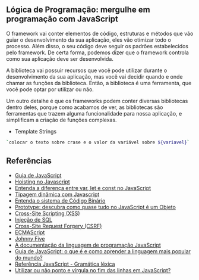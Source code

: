 ## Lógica de Programação: mergulhe em programação com JavaScript

O framework vai conter elementos de código, estruturas e métodos que vão guiar o desenvolvimento da sua aplicação, eles vão otimizar todo o processo. Além disso, o seu código deve seguir os padrões estabelecidos pelo framework. De certa forma, podemos dizer que o framework controla como sua aplicação deve ser desenvolvida.

A biblioteca vai possuir recursos que você pode utilizar durante o desenvolvimento da sua aplicação, mas você vai decidir quando e onde chamar as funções da biblioteca. Então, a biblioteca é uma ferramenta, que você pode optar por utilizar ou não.

Um outro detalhe é que os frameworks podem conter diversas bibliotecas dentro deles, porque como acabamos de ver, as bibliotecas são ferramentas que trazem alguma funcionalidade para nossa aplicação, e simplificam a criação de funções complexas.

- Template Strings

```bash
`colocar o texto sobre crase e o valor da variável sobre ${variavel}`
```

## Referências
- [Guia de JavaScript](https://www.alura.com.br/artigos/javascript?_gl=1*1s39vtu*_ga*MjA2MTQxMDE1MS4xNjg1MDQyNjc1*_ga_1EPWSW3PCS*MTcwNTUzMjA5MC4yMS4xLjE3MDU1MzQ4NDcuMC4wLjA.*_fplc*NlRpaVh6ZDg3bnBXQ1pRejJCOVE0YjBaMVlsOGxScDM2bmJtMGIzZkdYNTNieEVkcm9tUmU3dkMyaExEUGJmeWpTakpvelExZVZCN1JPZ1EzUUglMkJZWSUyQnliTzYzYW9nN3N3MWdvRVQxUllHTnZ3NVJWbTRQMzVaYnRFUWI1USUzRCUzRA..)
- [Hoisting no Javascript](https://www.alura.com.br/artigos/hoisting-no-javascript)
- [Entenda a diferença entre var, let e const no JavaScript](https://www.alura.com.br/artigos/entenda-diferenca-entre-var-let-e-const-no-javascript)
- [Tipagem dinâmica com Javascript](https://www.alura.com.br/artigos/tipagem-dinamica-com-javascript)
- [Entenda o sistema de Código Binário](https://www.alura.com.br/artigos/sistema-codigo-binario?_gl=1*gccj5r*_ga*MjA2MTQxMDE1MS4xNjg1MDQyNjc1*_ga_1EPWSW3PCS*MTcwNTUzODA5NC4yMi4xLjE3MDU1MzgyMzguMC4wLjA.*_fplc*NlRpaVh6ZDg3bnBXQ1pRejJCOVE0YjBaMVlsOGxScDM2bmJtMGIzZkdYNTNieEVkcm9tUmU3dkMyaExEUGJmeWpTakpvelExZVZCN1JPZ1EzUUglMkJZWSUyQnliTzYzYW9nN3N3MWdvRVQxUllHTnZ3NVJWbTRQMzVaYnRFUWI1USUzRCUzRA..)
- [Prototype: descubra como quase tudo no JavaScript é um Objeto](https://www.alura.com.br/artigos/prototype-quase-tudo-no-javascript-e-um-objeto)
- [Cross-Site Scripting (XSS)](https://owasp.org/www-community/attacks/xss/)
- [Injeção de SQL](https://www.bing.com/search?q=%3B+Injeção+de+SQL&cvid=2710fe16f2ea40529e78c6e9c273ef1b&gs_lcrp=EgZjaHJvbWUyBggAEEUYOTIGCAEQABhAMgYIAhAAGEAyBggDEAAYQDIGCAQQABhAMgYIBRAAGEAyBggGEAAYQDIGCAcQABhAMgYICBAAGEDSAQgxMjY0ajBqMagCALACAA&FORM=ANAB01&PC=DCTS)
- [Cross-Site Request Forgery (CSRF)](https://www.treinaweb.com.br/blog/cross-site-request-forgery-csrf-e-abordagens-para-mitiga-lo/)
- [ECMAScript](https://ecma-international.org/publications-and-standards/standards/ecma-262/)
- [Johnny Five](http://johnny-five.io/)
- [A documentação da linguagem de programação JavaScript](https://developer.mozilla.org/pt-BR/docs/Learn/JavaScript/First_steps/What_is_JavaScript)
- [Guia de JavaScript: o que é e como aprender a linguagem mais popular do mundo?](https://www.alura.com.br/artigos/javascript?_gl=1*rnhasz*_ga*MjA2MTQxMDE1MS4xNjg1MDQyNjc1*_ga_1EPWSW3PCS*MTcwNTUzMjA5MC4yMS4xLjE3MDU1MzQ4NDcuMC4wLjA.*_fplc*NlRpaVh6ZDg3bnBXQ1pRejJCOVE0YjBaMVlsOGxScDM2bmJtMGIzZkdYNTNieEVkcm9tUmU3dkMyaExEUGJmeWpTakpvelExZVZCN1JPZ1EzUUglMkJZWSUyQnliTzYzYW9nN3N3MWdvRVQxUllHTnZ3NVJWbTRQMzVaYnRFUWI1USUzRCUzRA..)
- [Referência JavaScript - Gramática léxica](https://developer.mozilla.org/pt-BR/docs/Web/JavaScript/Reference/Lexical_grammar#automatic_semicolon_insertion)
- [Utilizar ou não ponto e vírgula no fim das linhas em JavaScript?](https://pt.stackoverflow.com/questions/3341/utilizar-ou-n%C3%A3o-ponto-e-v%C3%ADrgula-no-fim-das-linhas-em-javascript)



